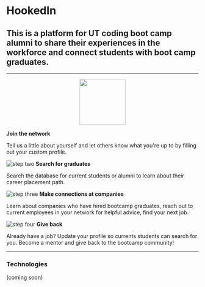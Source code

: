 # HookedIn 



## This is a platform for UT coding boot camp alumni to share their experiences in the workforce and connect students with boot camp graduates. 

---------
<p align="center">
<img src="https://github.com/jflook10/UTAlumni/blob/master/public/assets/form.png" width="120" />

<b> Join the network </b>

 Tell us a little about yourself and let others know what you're up to by filling out your custom profile. 



![step two](https://github.com/jflook10/UTAlumni/blob/master/public/assets/search.png)
<b> Search for graduates </b>

 Search the database for current students or alumni to learn about their career placement path. 


![step three](https://github.com/jflook10/UTAlumni/blob/master/public/assets/conversation.png)
<b> Make connections at companies </b>

 Learn about companies who have hired bootcamp graduates, reach out to current employees in your network for helpful advice, find your next job. 


![step four](https://github.com/jflook10/UTAlumni/blob/master/public/assets/search.png)
<b> Give back </b>

Already have a job? Update your profile so currents students can search for you. Become a mentor and give back to the bootcamp community! 
</p>


------

### Technologies

(coming soon)

